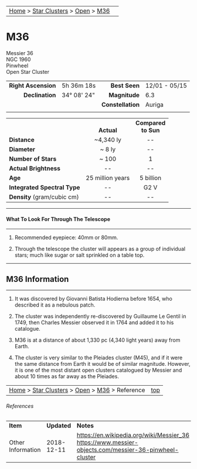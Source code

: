<script src="/js/whatsup.js"></script>
<script type="text/javascript">
	var objectName ="M36"
	var objectDesc ="Pinwheel<br/>Open Star Cluster<br>in the Constellation<br/>Auriga"
	var objectImage="M36.jpg"
</script>

|    |    |
|:---|---:|
|[Home](/notes/#object-notes) > [Star Clusters](/notes/#star-clusters) > [Open](../!open-cluster-info) > [M36](#m36)| <div id=whatsup></div> |

# M36
Messier 36<br/>
NGC 1960<br/>
Pinwheel<br/>
Open Star Cluster

|   |   |   |   |
|--:|:--|--:|:--|
|**Right Ascension**|5h 36m 18s|**Best Seen**|12/01 - 05/15|
|**Declination**|34&deg; 08' 24"|**Magnitude**|6.3|
|   |   |**Constellation**|Auriga|
|   |   |   |   |

|   |   |   |
|---|:---:|:---:|
|   | <br/>**Actual**| **Compared<br/>to Sun** |
|**Distance** | ~4,340 ly | -- |
|**Diameter** | ~ 8 ly | -- |
|**Number of Stars**| ~ 100 | 1 |
|**Actual Brightness**| -- | -- |
|**Age** | 25 million years | 5 billion  |
|**Integrated Spectral Type** | -- | G2 V |
|**Density** (gram/cubic cm) | -- | -- |

---
#### What To Look For Through The Telescope
---

1.	Recommended eyepiece: 40mm or 80mm.

1.	Through the telescope the cluster will appears as a group of individual stars; much like sugar or salt sprinkled on a table top.

---
## M36 Information
---

1.	It was discovered by Giovanni Batista Hodierna before 1654, who described it as a nebulous patch.

1.  The cluster was independently re-discovered by Guillaume Le Gentil in 1749, then Charles Messier observed it in 1764 and added it to his catalogue.

1.  M36 is at a distance of about 1,330 pc (4,340 light years) away from Earth.

1. The cluster is very similar to the Pleiades cluster (M45), and if it were the same distance from Earth it would be of similar magnitude.  However, it is one of the most distant open clusters catalogued by Messier and about 10 times as far away as the Pleiades.

|    |    |
|:---|---:|
|[Home](/notes/#object-notes) > [Star Clusters](/notes/#star-clusters) > [Open](../!open-cluster-info) > [M36](#m36) > Reference | [top](#m36) |

###### References

|   |   |   |
|---|---|---|
|**Item**|**Updated**|**Notes**| 
|Other Information|2018-12-11|<https://en.wikipedia.org/wiki/Messier_36><br/><https://www.messier-objects.com/messier-36-pinwheel-cluster>|

